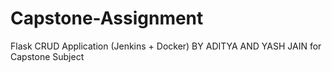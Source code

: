 # Capstone-Assignment
Flask CRUD Application (Jenkins + Docker)
BY ADITYA AND YASH JAIN
for
Capstone Subject
